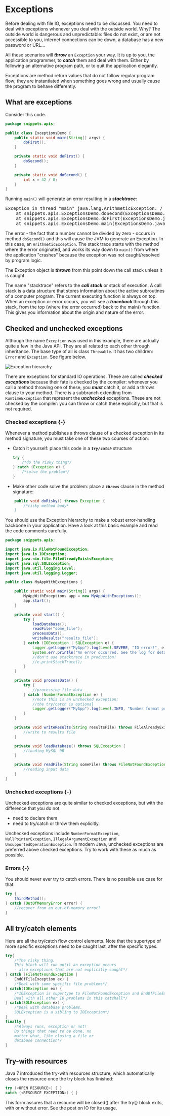 # Exceptions

Before dealing with file IO, exceptions need to be discussed. You need to deal with exceptions whenever you deal with the outside world. Why? The outside world is dangerous and unpredictable: files do not exist, or are not accessible to you, internet connections can be down, a database has a new password or URL...

All these scenarios will **_throw_** an `Exception` your way. It is up to you, the application programmer, to **_catch_** them and deal with them. Either by following an alternative program path, or to quit the application elegantly.

Exceptions are method return values that do not follow regular program flow; they are instantiated when something goes wrong and usually cause the program to behave differently.

## What are exceptions

Consider this code.

```java
package snippets.apis;

public class ExceptionsDemo {
    public static void main(String[] args) {
        doFirst();
    }

    private static void doFirst() {
        doSecond();
    }

    private static void doSecond() {
        int x = 42 / 0;
    }
}
```

Running `main()` will generate an error resulting in a **_stacktrace_**:

<pre class="console_out">
Exception in thread "main" java.lang.ArithmeticException: / by zero
	at snippets.apis.ExceptionsDemo.doSecond(ExceptionsDemo.java:13)
	at snippets.apis.ExceptionsDemo.doFirst(ExceptionsDemo.java:9)
	at snippets.apis.ExceptionsDemo.main(ExceptionsDemo.java:5)
</pre>

The error - the fact that a number cannot be divided by zero - occurs in method `doSecond()` and this will cause the JVM to generate an Exception. In this case, an `ArithmeticException`. The stack trace starts with the method where the error originated, and works its way down to `main()` from where the application "crashes" because the exception was not caught/resolved by program logic.  

The Exception object is **_thrown_** from this point down the call stack unless it is caught.  

The name "stacktrace" refers to the **_call stack_** or stack of execution. A call stack is a data structure that stores information about the active subroutines of a computer program.
The current executing function is always on top.
When an exception or error occurs, you will see a **_traceback_** through this stack, from the top (where the error occurred) back to the main() function.
This gives you information about the origin and nature of the error.


## Checked and unchecked exceptions

Although the name `Exception` was used in this example, there are actually quite a few in the Java API. They are all related to each other through inheritance. The base type of all is class `Throwable`. It has two children: `Error` and `Exception`. See figure below.

![Exception hierarchy](03_apis/figures/exceptionhierarchy.jpg)

There are exceptions for standard IO operations. These are called **_checked exceptions_** because their fate is checked by the compiler: whenever you call a method throwing one of these, you **_must_** catch it, or add a throws clause to your method. There is a subbranch extending from `RuntimeException` that represent the **_unchecked_** exceptions. These are not checked by the compiler: you can throw or catch these explicitly, but that is not required.


### Checked exceptions {-}

Whenever a method publishes a throws clause of a checked exception in its method signature, you must take one of these two courses of action:

- Catch it yourself: place this code in a **_`try/catch`_** structure

    ```java
    try { 
        /*do the risky thing*/ 
    } catch (Exception e) {
        /*solve the problem*/ 
    }
    ```

- Make other code solve the problem: place a **_`throws`_** clause in the method signature:

```java
    public void doRisky() throws Exception { 
        /*risky method body*
    }
```

You should use the Exception hierarchy to make a robust error-handling backbone in your application. Have a look at this basic example and read the code comments carefully.

```java
package snippets.apis;

import java.io.FileNotFoundException;
import java.io.IOException;
import java.nio.file.FileAlreadyExistsException;
import java.sql.SQLException;
import java.util.logging.Level;
import java.util.logging.Logger;

public class MyAppWithExceptions {

    public static void main(String[] args) {
        MyAppWithExceptions app = new MyAppWithExceptions();
        app.start();
    }

    private void start() {
        try {
            loadDatabase();
            readFile("some_file");
            processData();
            writeResults("results_file");
        } catch (IOException | SQLException e) {
            Logger.getLogger("MyApp").log(Level.SEVERE, "IO error!", e);
            System.err.println("An error occurred. See the log for details.");
            //don't use stacktrace in production!
            //e.printStackTrace();
        }
    }

    private void processData() {
        try {
            //processing file data
        } catch (NumberFormatException e) {
            //note this is an unchecked exception; 
            //the try/catch is optional
            Logger.getLogger("MyApp").log(Level.INFO, "Number format problem", e);
        }
    }

    private void writeResults(String resultsFile) throws FileAlreadyExistsException {
        //write to results file
    }

    private void loadDatabase() throws SQLException {
        //loading MySQL DB
    }

    private void readFile(String someFile) throws FileNotFoundException {
        //reading input data
    }
}
```

### Unchecked exceptions {-}

Unchecked exceptions are quite similar to checked exceptions, but with the difference that you do not 
- need to declare them
- need to try/catch or throw them explicitly.

Unchecked exceptions include `NumberFormatException`, `NullPointerException`, `IllegalArgumentException` and `UnsupportedOperationException`. In modern Java, unchecked exceptions are preferred above checked exceptions. Try to work with these as much as possible.


### Errors {-}

You should never ever try to catch errors. There is no possible use case for that:

```java
try {
    thirdMethod();
} catch (OutOfMemoryError error) {
    //recover from an out-of-memory error?
}
```

## All try/catch elements

Here are all the try/catch flow control elements. Note that the supertype of more specific exceptions need to be caught last, after the specific types.

```java
try{
	/*The risky thing. 
    This block will run until an exception occurs 
    - also exceptions that are not explicitly caught*/
} catch (FileNotFoundException |
	EndOfFileException ex) {
	/*Deal with some specific file problems*/
} catch(IOException ex) {
	/*IOException is supertype to FileNotFoundException and EndOfFileException.
    Deal with all other IO problems in this catchall*/
} catch(SQLException ex) {
    /*Deal with database problems. 
    SQLException is a sibling to IOException*/
}
finally {
	/*Always runs, exception or not!  
    Do things that need to be done, no 
	matter what, like closing a file or 
	database connection*/
}
```

## Try-with resources

Java 7 introduced the try-with resources structure, which automatically closes the resource once the try block has finished:

```java
try (<OPEN RESOURCE>) { }
catch (<RESOURCE EXCEPTION>) { }
```

This form assures that a resource will be closed() after the try{} block exits, with or without error. See the post on IO for its usage.
